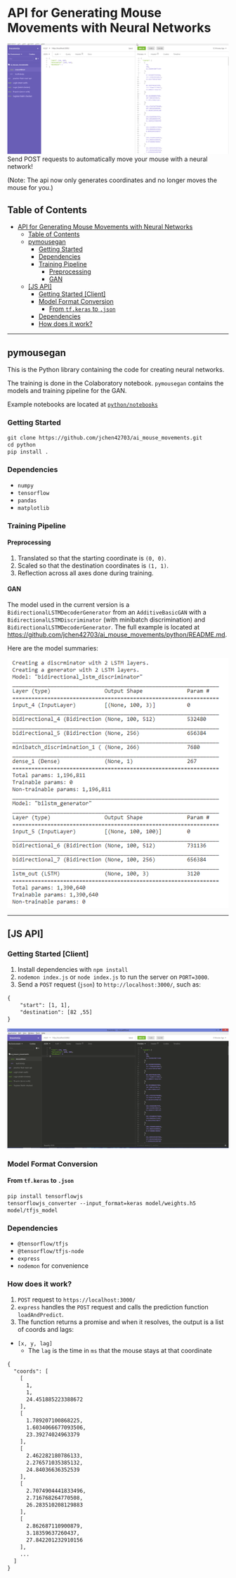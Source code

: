 # API for Generating Mouse Movements with Neural Networks

![](https://github.com/jchen42703/ai_mouse_movements/blob/master/images/mouse_movement_mvp_mouseMove.gif)
Send POST requests to automatically move your mouse with a neural network!

(Note: The api now only generates coordinates and no longer moves the mouse for you.)

## Table of Contents

- [API for Generating Mouse Movements with Neural Networks](#api-for-generating-mouse-movements-with-neural-networks)
  - [Table of Contents](#table-of-contents)
  - [pymousegan](#pymousegan)
    - [Getting Started](#getting-started)
    - [Dependencies](#dependencies)
    - [Training Pipeline](#training-pipeline)
      - [Preprocessing](#preprocessing)
      - [GAN](#gan)
  - [[JS API]](#js-api)
    - [Getting Started [Client]](#getting-started-client)
    - [Model Format Conversion](#model-format-conversion)
      - [From `tf.keras` to `.json`](#from-tfkeras-to-json)
    - [Dependencies](#dependencies-1)
    - [How does it work?](#how-does-it-work)

---

## pymousegan

This is the Python library containing the code for creating neural networks.

The training is done in the Colaboratory notebook. `pymousegan` contains the models and training pipeline for the GAN.

Example notebooks are located at [`python/notebooks`](https://github.com/jchen42703/ai_mouse_movements/python/notebooks)

### Getting Started

```
git clone https://github.com/jchen42703/ai_mouse_movements.git
cd python
pip install .
```

### Dependencies

- `numpy`
- `tensorflow`
- `pandas`
- `matplotlib`

### Training Pipeline

#### Preprocessing

1. Translated so that the starting coordinate is `(0, 0)`.
2. Scaled so that the destination coordinates is `(1, 1)`.
3. Reflection across all axes done during training.

#### GAN

The model used in the current version is a `BidirectionalLSTMDecoderGenerator` from an `AdditiveBasicGAN` with a `BidirectionalLSTMDiscriminator` (with minibatch discrimination) and `BidirectionalLSTMDecoderGenerator`. The full example is located at https://github.com/jchen42703/ai_mouse_movements/python/README.md.

Here are the model summaries:

![](images\model_summaries.png)

---

## [JS API]

### Getting Started [Client]

1. Install dependencies with `npm install`
2. `nodemon index.js` or `node index.js` to run the server on `PORT=3000`.
3. Send a `POST` request (`json`) to `http://localhost:3000/`, such as:

```
{
    "start": [1, 1],
    "destination": [82 ,55]
}
```

![](images\mouseMove0.png)

### Model Format Conversion

#### From `tf.keras` to `.json`

```
pip install tensorflowjs
tensorflowjs_converter --input_format=keras model/weights.h5 model/tfjs_model
```

### Dependencies

- `@tensorflow/tfjs`
- `@tensorflow/tfjs-node`
- `express`
- `nodemon` for convenience

### How does it work?

1. `POST` request to `https://localhost:3000/`
2. `express` handles the `POST` request and calls the prediction function `loadAndPredict`.
3. The function returns a promise and when it resolves, the output is a list of coords and lags:

- `[x, y, lag]`
  - The `lag` is the time in `ms` that the mouse stays at that coordinate

```
{
  "coords": [
    [
      1,
      1,
      24.451885223388672
    ],
    [
      1.789207100868225,
      1.6034066677093506,
      23.39274024963379
    ],
    [
      2.462282180786133,
      2.276571035385132,
      24.84036636352539
    ],
    [
      2.7074904441833496,
      2.716768264770508,
      26.283510208129883
    ],
    [
      2.862687110900879,
      3.18359637260437,
      27.842201232910156
    ],
    ...
  ]
}
```
